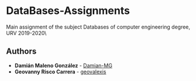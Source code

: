 # DataBases-Assignments
Main assignment of the subject Databases of computer engineering degree, URV 2019-2020\

## Authors

* **Damián Maleno González** - [Damian-MG](https://github.com/Damian_MG)
* **Geovanny Risco Carrera** - [geovalexis](https://github.com/geovalexis)
